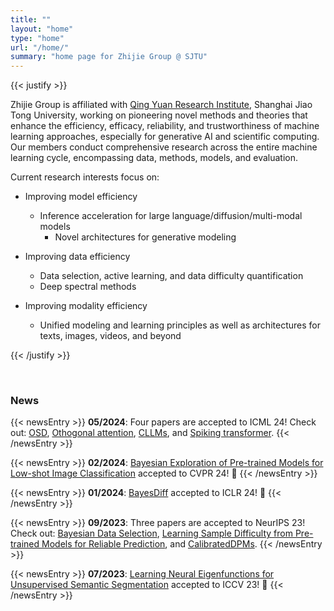 ```yaml
---
title: ""
layout: "home"
type: "home"
url: "/home/"
summary: "home page for Zhijie Group @ SJTU"
---
```


{{< justify >}}

Zhijie Group is affiliated with [Qing Yuan Research Institute](http://www.qingyuan.sjtu.edu.cn/), Shanghai Jiao Tong University, working on pioneering novel methods and theories that enhance the efficiency, efficacy, reliability, and trustworthiness of machine learning approaches, especially for generative AI and scientific computing. Our members conduct comprehensive research across the entire machine learning cycle, encompassing data, methods, models, and evaluation.

Current research interests focus on:

- Improving model efficiency 
  - Inference acceleration for large language/diffusion/multi-modal models
	- Novel architectures for generative modeling

- Improving data efficiency
	- Data selection, active learning, and data difficulty quantification
	- Deep spectral methods

- Improving modality efficiency
  - Unified modeling and learning principles as well as architectures for texts, images, videos, and beyond

{{< /justify >}}

&emsp;

### News 

<!-- 🎉 -->

{{< newsEntry >}}
**05/2024**: Four papers are accepted to ICML 24! Check out: [OSD](https://arxiv.org/abs/2310.07177), [Othogonal attention](https://arxiv.org/pdf/2310.12487), [CLLMs](https://arxiv.org/abs/2403.00835), and [Spiking transformer](#).
{{< /newsEntry >}}

{{< newsEntry >}}
  **02/2024**: [Bayesian Exploration of Pre-trained Models for Low-shot Image Classification](https://arxiv.org/pdf/2404.00312) accepted to CVPR 24! 🎉 
{{< /newsEntry >}}

{{< newsEntry >}}
  **01/2024**: [BayesDiff](https://arxiv.org/pdf/2310.11142) accepted to ICLR 24! 🎉 
{{< /newsEntry >}}

{{< newsEntry >}}
  **09/2023**: Three papers are accepted to NeurIPS 23! Check out: [Bayesian Data Selection](https://arxiv.org/pdf/2308.10544), [Learning Sample Difficulty from Pre-trained Models for Reliable Prediction](https://arxiv.org/pdf/2304.10127), and [CalibratedDPMs](https://arxiv.org/pdf/2302.10688).
{{< /newsEntry >}}

{{< newsEntry >}}
  **07/2023**: [Learning Neural Eigenfunctions for Unsupervised Semantic Segmentation](https://openaccess.thecvf.com/content/ICCV2023/papers/Deng_Learning_Neural_Eigenfunctions_for_Unsupervised_Semantic_Segmentation_ICCV_2023_paper.pdf) accepted to ICCV 23! 🎉 
{{< /newsEntry >}}
